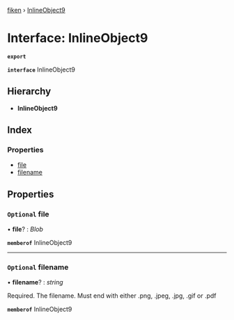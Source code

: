 [fiken](../README.md) › [InlineObject9](inlineobject9.md)

# Interface: InlineObject9

**`export`** 

**`interface`** InlineObject9

## Hierarchy

* **InlineObject9**

## Index

### Properties

* [file](inlineobject9.md#optional-file)
* [filename](inlineobject9.md#optional-filename)

## Properties

### `Optional` file

• **file**? : *Blob*

**`memberof`** InlineObject9

___

### `Optional` filename

• **filename**? : *string*

Required. The filename. Must end with either .png, .jpeg, .jpg, .gif or .pdf

**`memberof`** InlineObject9
